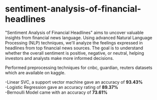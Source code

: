 # sentiment-analysis-of-financial-headlines
"Sentiment Analysis of Financial Headlines" aims to uncover valuable insights from financial news language. Using advanced Natural Language Processing (NLP)
techniques, we'll analyze the feelings expressed in headlines from top financial news sources. The goal is to understand whether the overall sentiment is
positive, negative, or neutral, helping investors and analysts make more informed decisions.

Performed preprocessing techniques for cnbc, guardian, reuters datasets which are available on kaggle.

-Linear SVC, a support vector machine gave an accuracy of **93.43%** <br>
-Logistic Regression gave an accuracy rating of **89.37%** <br>
-Bernoulli Model came with an accuracy of **73.61%** <br>

